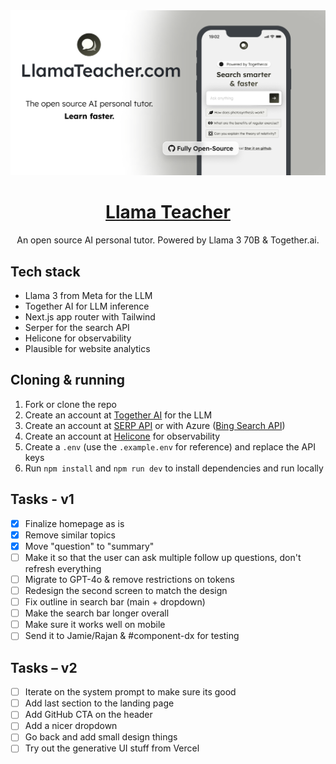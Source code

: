 <a href="https://www.LlamaTeacher.com">
  <img alt="Llama teacher" src="./public/og-image.png">
  <h1 align="center">Llama Teacher</h1>
</a>

<p align="center">
  An open source AI personal tutor. Powered by Llama 3 70B & Together.ai.
</p>

## Tech stack

- Llama 3 from Meta for the LLM
- Together AI for LLM inference
- Next.js app router with Tailwind
- Serper for the search API
- Helicone for observability
- Plausible for website analytics

## Cloning & running

1. Fork or clone the repo
2. Create an account at [Together AI](https://dub.sh/together-ai) for the LLM
3. Create an account at [SERP API](https://serper.dev/) or with Azure ([Bing Search API](https://www.microsoft.com/en-us/bing/apis/bing-web-search-api))
4. Create an account at [Helicone](https://www.helicone.ai/) for observability
5. Create a `.env` (use the `.example.env` for reference) and replace the API keys
6. Run `npm install` and `npm run dev` to install dependencies and run locally

## Tasks - v1

- [x] Finalize homepage as is
- [x] Remove similar topics
- [x] Move "question" to "summary"
- [ ] Make it so that the user can ask multiple follow up questions, don't refresh everything
- [ ] Migrate to GPT-4o & remove restrictions on tokens
- [ ] Redesign the second screen to match the design
- [ ] Fix outline in search bar (main + dropdown)
- [ ] Make the search bar longer overall
- [ ] Make sure it works well on mobile
- [ ] Send it to Jamie/Rajan & #component-dx for testing

## Tasks – v2

- [ ] Iterate on the system prompt to make sure its good
- [ ] Add last section to the landing page
- [ ] Add GitHub CTA on the header
- [ ] Add a nicer dropdown
- [ ] Go back and add small design things
- [ ] Try out the generative UI stuff from Vercel
